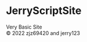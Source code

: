 <h1 class="code-line" data-line-start=0 data-line-end=1 ><a id="JerryScriptSite_0"></a>JerryScriptSite</h1>
<p class="has-line-data" data-line-start="1" data-line-end="3">Very Basic Site<br>
© 2022 zjz69420 and jerry123</p>
